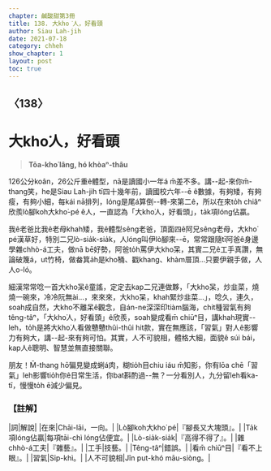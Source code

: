 ```yaml
---
chapter: 鹹酸甜第3冊
title: 138. 大kho͘人，好看頭
author: Siau Lah-jih
date: 2021-07-18
category: chheh
show_chapter: 1
layout: post
toc: true
---
```


## 〈138〉
# 大kho͘人，好看頭
> **Tōa-kho͘ lâng, hó khòaⁿ-thâu**
 
126公分koân，26公斤重ê體型，nā是讀國小一年á m̄差不多。講--起-來你m̄-thang笑，he是Siau Lah-jih tī四十幾年前，讀國校六年--ē ê數據，有夠矮，有夠瘦，有夠小細，每kái nā排列，lóng是尾á算倒--轉-來第二ê，所以在來to̍h chiâⁿ欣羨lò腳koh大kho͘-pé ê人，一直認為「大kho͘人，好看頭」，ta̍k項lóng佔贏。

我ê老爸比我ê老母khah矮，我ê體型sêng老爸，頂面四ê阿兄sêng老母，大kho͘ pé漢草好，特別二兄lò-sia̍k-sia̍k，人lóng叫伊lò腳來--ē，常常跟隨tī阿爸ê身邊學雜chhò-á工夫，做nā bē好勢，阿爸to̍h罵伊大kho͘呆，其實二兄ê工手真讚，無論破篾á，ut竹椅，做畚箕a̍h是kho͘桶、戳khang、khàm厝頂…只要伊親手做，人人o-ló。

細漢常常唸一首大kho͘呆ê童謠，定定去kap二兄連做夥，「大kho͘呆，炒韭菜，燒燒一碗來，冷冷阮無ài…，來來來，大kho͘呆，khah緊炒韭菜…」，唸久，連久，soah成自然，大kho͘不離呆ê觀念，自án-ne深深印tiàm腦海，chit種習氣有夠têng-tâⁿ，「大kho͘人，好看頭」ê欣羨，soah變成看m̄ chiūⁿ目，講khah現實--leh，to̍h是將大kho͘人看做戇戇thûi-thûi hit款，實在無應該，「習氣」對人ê影響力有夠大，講--起-來有夠可怕。其實，人不可貌相，體格大細，面貌ê súi bái，kap人ê聰明、智慧並無直接關聯。

朋友！M̄-thang hō͘偏見變成蜊á肉，糊tio̍h目chiu iáu m̄知影，你有lōa chē「習氣」leh影響tio̍h你ê日常生活，你bat斟酌過--無？一分看別人，九分留leh看ka-tī，慢慢to̍h ē減少偏見。

 
### 【註解】

|詞|解說|
|在來|Chāi-lāi，一向。|
|Lò腳koh大kho͘ pé|『腳長又大塊頭』。|
|Ta̍k項lóng佔贏|每項tāi-chì lóng佔便宜。|
|Lò-sia̍k-sia̍k|『高得不得了』。|
|雜chhò-á工夫|『雜藝』。|
|工手|技藝。|
|Têng-tâⁿ|錯誤。|
|看m̄ chiūⁿ目|『看不上眼』。|
|習氣|Si̍p-khì。|
|人不可貌相|Jîn put-khó māu-siòng。|
